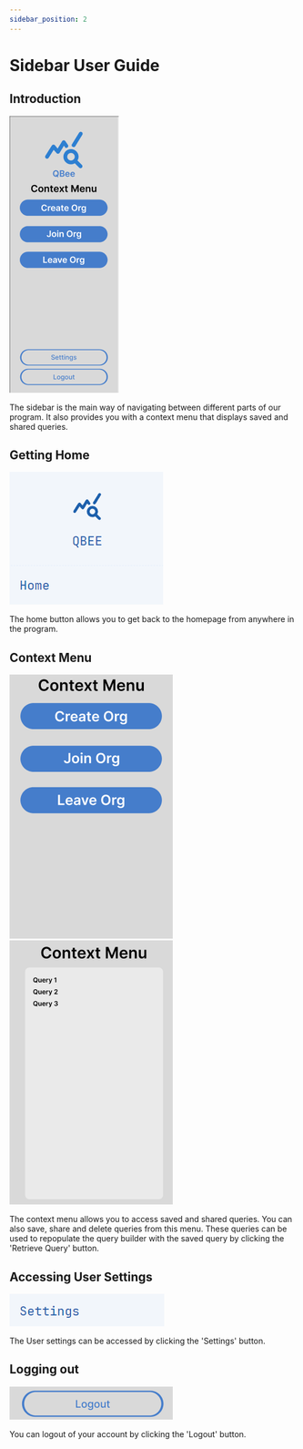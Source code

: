 ```yaml
---
sidebar_position: 2
---
```


# Sidebar User Guide


## Introduction
![sidebar-user-guide-1](./../../static/img/sidebar-user-guide-1.png)  

The sidebar is the main way of navigating between different parts of our program. It also provides you with a context menu that displays saved and shared queries.

## Getting Home
![sidebar-user-guide-2](./../../static/img/sidebar-user-guide-2.png)  

The home button allows you to get back to the homepage from anywhere in the program.

## Context Menu
![sidebar-user-guide-3](./../../static/img/sidebar-user-guide-3.png)
![sidebar-user-guide-4](./../../static/img/sidebar-user-guide-4.png)

The context menu allows you to access saved and shared queries. You can also save, share and delete queries from this menu. These queries can be used to repopulate the query builder with the saved query by clicking the 'Retrieve Query' button.

## Accessing User Settings
![sidebar-user-guide-5](./../../static/img/sidebar-user-guide-5.png)  

The User settings can be accessed by clicking the 'Settings' button.

## Logging out
![sidebar-user-guide-6](./../../static/img/sidebar-user-guide-6.png)  

You can logout of your account by clicking the 'Logout' button.

<!-- TODO: Add images for each step. -->